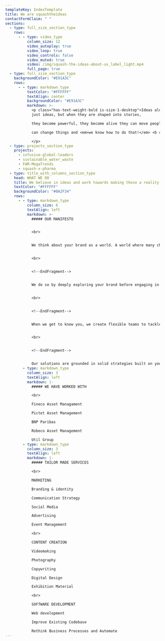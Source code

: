 ```yaml
---
templateKey: IndexTemplate
title: We are squashtheideas
contactFormClaim: " "
sections:
  - type: full_size_section_type
    rows:
      - - type: video_type
          column_size: 12
          video_autoplay: true
          video_loop: true
          video_controls: false
          video_muted: true
          video: /img/squash-the-ideas-about-us_label_light.mp4
          full_page: true
  - type: full_size_section_type
    backgroundColor: "#E91A3C"
    rows:
      - - type: markdown_type
          textColor: "#FFFFFF"
          textAlign: center
          backgroundColor: "#E91A3C"
          markdown: >-
            <p class="has-text-weight-bold is-size-1-desktop">Ideas alone are
            just ideas, but when they are shaped into stories,

            they become powerful, they become alive they can move people, they

            can change things and <em>we know how to do that!</em> <b class="marquee">Ready to tell your story?<b>

            </p>
  - type: projects_section_type
    projects:
      - infusive-global-leaders
      - sustainable_water_waste
      - FAM-MegaTrends
      - squash-x-pharma
  - type: title_with_columns_section_type
    head: WHAT WE DO
    title: We believe in ideas and work towards making those a reality
    textColor: "#FFFFFF"
    backgroundColor: "#0A2F34"
    rows:
      - - type: markdown_type
          column_size: 6
          textAlign: left
          markdown: >-
            ##### OUR MANIFESTO


            <br>


            We think about your brand as a world. A world where many characters and stories come alive in the form of clients, projects, employees, products and goals. Our ambition is being able to capture this world and tell more about it. <!--StartFragment-->


            <br>


            <!--EndFragment-->


            We do so by deeply exploring your brand before engaging in the ways it can express itself through different mediums; because only through knowledge, a storytelling project can be meaningful.<!--StartFragment-->


            <br>


            <!--EndFragment-->


            When we get to know you, we create flexible teams to tackle any challenge with the perfect mix of brains, always fostering collaboration; we keep the creative spark alive by not shying away from changing our approaches. This is why we work with clients of every size and every industry, always stimulated by facing a new project.<!--StartFragment-->


            <br>


            <!--EndFragment-->


            Our solutions are grounded in solid strategies built on your mission and your business objectives; we love creativity, but we also enjoy measuring our ideas by how effective they are in reaching our goals. Through what we do, we hope to make good ideas stand out and to enlarge the dimensions through which a brand can tell about itself.
        - type: markdown_type
          column_size: 3
          textAlign: left
          markdown: |-
            ##### WE HAVE WORKED WITH

            <br>

            Fineco Asset Managament

            Pictet Asset Management

            BNP Paribas

            Robeco Asset Management

            Util Group
        - type: markdown_type
          column_size: 3
          textAlign: left
          markdown: |-
            ##### TAILOR MADE SERVICES

            <br>

            MARKETING

            Branding & identity

            Communication Strategy

            Social Media

            Advertising

            Event Management

            <br>

            CONTENT CREATION

            Videomaking

            Photography

            Copywriting

            Digital Design

            Exhibition Material

            <br>

            SOFTWARE DEVELOPMENT

            Web development

            Improve Existing Codebase

            Rethink Business Processes and Automate
---
```

